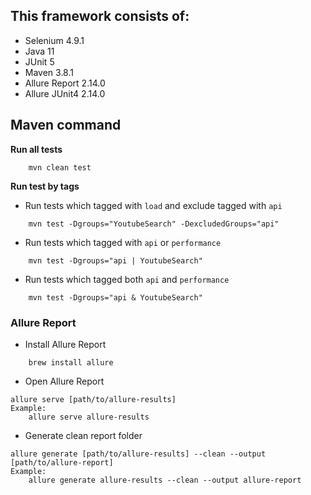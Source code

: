 
## This framework consists of:
- Selenium 4.9.1
- Java 11
- JUnit 5
- Maven 3.8.1
- Allure Report 2.14.0
- Allure JUnit4 2.14.0

## Maven command
**Run all tests**
```
    mvn clean test
```

**Run test by tags**
- Run tests which tagged with `load` and exclude tagged with `api`

```
    mvn test -Dgroups="YoutubeSearch" -DexcludedGroups="api"
```

- Run tests which tagged with `api` or  `performance`
```
    mvn test -Dgroups="api | YoutubeSearch"
```

- Run tests which tagged both `api` and  `performance`
```
    mvn test -Dgroups="api & YoutubeSearch"
```

### Allure Report
- Install Allure Report
```
    brew install allure
```

- Open Allure Report
```
allure serve [path/to/allure-results]
Example:
    allure serve allure-results
```

- Generate clean report folder
```
allure generate [path/to/allure-results] --clean --output [path/to/allure-report]
Example:
    allure generate allure-results --clean --output allure-report
```